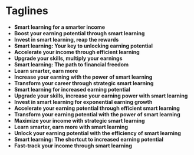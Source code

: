 # Taglines

- **Smart learning for a smarter income**
- **Boost your earning potential through smart learning**
- **Invest in smart learning, reap the rewards**
- **Smart learning: Your key to unlocking earning potential**
- **Accelerate your income through efficient learning**
- **Upgrade your skills, multiply your earnings**
- **Smart learning: The path to financial freedom**
- **Learn smarter, earn more**
- **Increase your earning with the power of smart learning**
- **Transform your career through strategic smart learning**
- **Smart learning for increased earning potential**
- **Upgrade your skills, increase your earning power with smart learning**
- **Invest in smart learning for exponential earning growth**
- **Accelerate your earning potential through efficient smart learning**
- **Transform your earning potential with the power of smart learning**
- **Maximize your income with strategic smart learning**
- **Learn smarter, earn more with smart learning**
- **Unlock your earning potential with the efficiency of smart learning**
- **Smart learning: The shortcut to increased earning potential**
- **Fast-track your income through smart learning**
